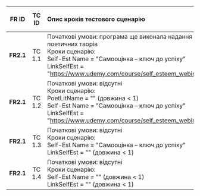 |FR ID|TC ID|Опис кроків тестового сценарію|Опис очікуваних результатів|
|:-----:|:-----:|:-----|:-----:|
|**FR2.1**|TC 1.1|Початкові умови: програма ще виконала надання поетичних творів<br> Кроки сценарію:<br> Self-Est Name = "Самооцінка – ключ до успіху" <br> LinkSelfEst = "https://www.udemy.com/course/self_esteem_webinar/"|Результат=1|
|**FR2.1**|TC 1.2|Початкові умови: відсутні<br> Кроки сценарію:<br> PoetLitName = "" (довжина < 1) <br>  Self-Est Name = "Самооцінка – ключ до успіху" <br> LinkSelfEst = "https://www.udemy.com/course/self_esteem_webinar/"|Результат=-1|
|**FR2.1**|TC 1.3|Початкові умови: відсутні<br> Кроки сценарію:<br>  Self-Est Name = "Самооцінка – ключ до успіху" <br> LinkSelfEst = "" (довжина < 1)|Результат=-2|
|**FR2.1**|TC 1.4|Початкові умови: відсутні<br> Кроки сценарію:<br> Self-Est Name = "" (довжина < 1) <br> LinkSelfEst = "" (довжина < 1)|Результат=-3|
